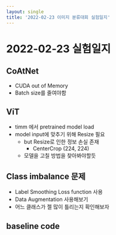 ```yaml
---
layout: single
title: '2022-02-23 이미지 분류대회 실험일지'
---
```

# 2022-02-23 실험일지
## CoAtNet
  - CUDA out of Memory
  - Batch size를 줄여야함
## ViT
  - timm 에서 pretrained model load
  - model input에 맞추기 위해 Resize 필요
    - but Resize로 인한 정보 손실 존재 
      - CenterCrop (224, 224)
    - 모델을 고칠 방법을 찾아봐야할듯
## Class imbalance 문제  
  - Label Smoothing Loss function 사용
  - Data Augmentation 사용해보기
  - 어느 클래스가 젤 많이 틀리는지 확인해보자

## baseline code
  